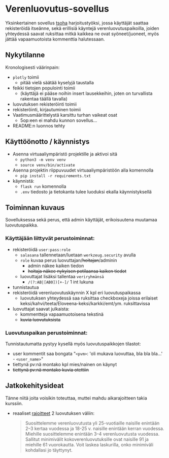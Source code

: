 # Verenluovutus-sovellus

Yksinkertainen sovellus [tsoha](https://hy-tsoha.github.io/materiaali/) harjoitustyöksi, jossa käyttäjät saattaa rekisteröidä itseänne, sekä erillisiä käyntejä verenluovutuspaikoilla, joiden yhteydessä saavat ruksittaa mitkä kaikkea ne ovat syöneet/juoneet, myös jättää vapaamuotoista kommenttia halutessaan.

## Nykytilanne

Kronologisesti väärinpain:

- `plotly` toimii
    - pitää vielä säätää kyselyjä taustalla
- feikki tietojen populointi toimii
    - (käyttäjä ei pääse noihin insert lausekkeihin, joten on turvallista rakentaa täällä tavalla)
- luovutuksen rekisteröinti toimii
- rekisteröinti, kirjautuminen toimii
- Vaatimusmäärittelystä karsittu turhan vaikeat osat
    - 5op:een ei mahdu kunnon sovellus...
- README:n luonnos tehty

## Käyttöönotto / käynnistys

- Asenna virtuaaliympäristö projektille ja aktivoi sitä
    - `python3 -m venv venv`
    - `source venv/bin/activate`
- Asenna projektin riippuvuudet virtuaaliympäristöön alla komennolla
    - `pip install -r requirements.txt`
- käynnistä:
    - `flask run` komennolla
    - `.env` tiedosto ja tietokanta tulee luoduksi ekalla käynnistyksellä

## Toiminnan kuvaus

Sovelluksessa sekä perus, että admin käyttäjät, erikoisuutena muutamaa luovutuspaikka.

### Käyttäjään liittyvät perustoiminnat:

- rekisteröidä `user:pass:role`
    - `salasana` tallennetaan/luetaan `werkzeug.security` avulla
    - `role` kuvaa perus luovuttajan/~~hoitajan~~/adminin
        - admin näkee kaiken tiedon
        - ~~hoitaja näkee nykyisen potilaansa kaiken tiedot~~
    - luovuttajat lisäksi tallentaa `veriryhmänsä`
        - `/(?:AB|[AB0])[+-]/` 1 int lukuna
- tunnistautua
- rekisteröidä verenluovutuskäynnin X kpl eri luovutuspaikassa
    - luovutuksen yhteydessä saa ruksittaa checkboxeja joissa erilaiset keksi/kahvi/teeta/Eloveena-keksi/karkki/emt/ym. ruksittavissa
- luovuttajat saavat julkaista:
    - kommentteja vapaamuotoisena tekstinä
    - ~~kuvia luovutuksista~~

### Luovutuspaikan perustoiminnat:

Tunnistautumatta pystyy kysellä myös luovutuspaikkojen tilastot:

- user kommentit saa bongata "`<pvm>`: 'oli mukava luovuttaa, bla bla bla...' - `<user_name>`"
- tiettynä pv:nä montako kpl mies/nainen on käynyt
- ~~tiettynä pv:nä montako kuvia otettiin~~

## Jatkokehitysideat

Tänne niitä joita voisikin toteuttaa, muttei mahdu aikarajoitteen takia kurssiin.

- reaaliset [rajoitteet](https://www.veripalvelu.fi/verenluovutus/luovutusedellytykset/) 2 luovutuksen väliin:
    > Suosittelemme verenluovutusta yli 25-vuotiaille naisille enintään 2–3 kertaa vuodessa ja 18-25 v. naisille enintään kerran vuodessa. Miehille suosittelemme enintään 3–4 verenluovutusta vuodessa. Sallitut minimivälit kokoverenluovutuksille ovat naisille 91 ja miehille 61 vuorokautta. Voit laskea laskurilla​, onko minimiväli kohdallasi jo täyttynyt.
